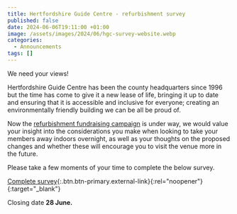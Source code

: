 ```yaml
---
title: Hertfordshire Guide Centre - refurbishment survey
published: false
date: 2024-06-06T19:11:00 +01:00
image: /assets/images/2024/06/hgc-survey-website.webp
categories:
  - Announcements
tags: []
---
```

We need your views!

Hertfordshire Guide Centre has been the county headquarters since 1996 but the time has come to give it a new lease of life, bringing it up to date and ensuring that it is accessible and inclusive for everyone; creating an environmentally friendly building we can be all be proud of.

Now the [refurbishment fundraising campaign](/about-us/county-centre/fundraising/) is under way, we would value your insight into the considerations you make when looking to take your members away indoors overnight, as well as your thoughts on the proposed changes and whether these will encourage you to visit the venue more in the future.

Please take a few moments of your time to complete the below survey.

[Complete survey](https://forms.office.com/Pages/ResponsePage.aspx?id=3yob_CzTykeMNWNnWM6OwZj-g9JL5lpMiAybQMCV5zxURDM5T1dVNzVaQjVaOEhPMkZGUzU2WDBJSy4u){:.btn.btn-primary.external-link}{:rel="noopener"}{:target="_blank"}

Closing date **28 June.**
